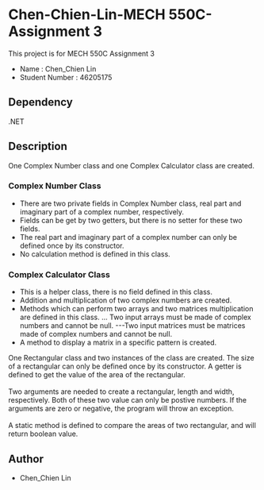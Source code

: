 # Chen-Chien-Lin-MECH 550C-Assignment 3

This project is for MECH 550C Assignment 3
* Name : Chen_Chien Lin
* Student Number : 46205175

## Dependency
.NET

## Description
One Complex Number class and one Complex Calculator class are created.

### Complex Number Class
* There are two private fields in Complex Number class, real part and imaginary part of a complex number, respectively.
* Fields can be get by two getters, but there is no setter for these two fields.
* The real part and imaginary part of a complex number can only be defined once by its constructor.
* No calculation method is defined in this class.

### Complex Calculator Class
* This is a helper class, there is no field defined in this class.
* Addition and multiplication of two complex numbers are created.
* Methods which can perform two arrays and two matrices multiplication are defined in this class.
... Two input arrays must be made of complex numbers and cannot be null.
---Two input matrices must be matrices made of complex numbers and cannot be null.
* A method to display a matrix in a specific pattern is created.


One Rectangular class and two instances of the class are created. The size of a rectangular can only be defined once by its constructor.
A getter is defined to get the value of the area of the rectangular.<br/>
<br/>
Two arguments are needed to create a rectangular, length and width, respectively. Both of these two value can only be postive numbers.
If the arguments are zero or negative, the program will throw an exception.<br/>
<br/>
A static method is defined to compare the areas of two rectangular, and will return boolean value.

## Author
* Chen_Chien Lin
